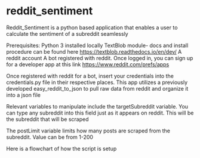 # reddit_sentiment
Reddit_Sentiment is a python based application that enables a user to calculate the sentiment of a subreddit seamlessly

Prerequisites:
    Python 3 installed locally
    TextBlob module- docs and install procedure can be found here https://textblob.readthedocs.io/en/dev/
    A reddit account
    A bot registered with reddit. Once logged in, you can sign up for a developer app at this link https://www.reddit.com/prefs/apps
    
Once registered with reddit for a bot, insert your credentials into the credentials.py file in their respective places.
This app utilizes a previously developed easy_reddit_to_json to pull raw data from reddit and organize it into a json file

Relevant variables to manipulate include the targetSubreddit variable.  You can type any subreddit into this field just as it appears on reddit.  This will be the subreddit that will be scraped

The postLimit variable limits how many posts are scraped from the subreddit.  Value can be from 1-200

Here is a flowchart of how the script is setup



    
